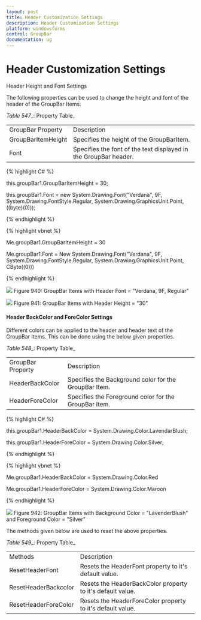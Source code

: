 ```yaml
---
layout: post
title: Header Customization Settings
description: Header Customization Settings
platform: windowsforms
control: GroupBar
documentation: ug
---
```

# Header Customization Settings

Header Height and Font Settings

The following properties can be used to change the height and font of the header of the GroupBar Items.

_Table_ _547__: Property Table_

<table>
<tr>
<td>
GroupBar Property</td><td>
Description</td></tr>
<tr>
<td>
GroupBarItemHeight</td><td>
Specifies the height of the GroupBarItem.</td></tr>
<tr>
<td>
Font</td><td>
Specifies the font of the text displayed in the GroupBar header.</td></tr>
</table>


{% highlight C# %}  

this.groupBar1.GroupBarItemHeight = 30;

this.groupBar1.Font = new System.Drawing.Font("Verdana", 9F, System.Drawing.FontStyle.Regular, System.Drawing.GraphicsUnit.Point, ((byte)(0)));

{% endhighlight %}



{% highlight vbnet %} 

Me.groupBar1.GroupBarItemHeight = 30 

Me.groupBar1.Font = New System.Drawing.Font("Verdana", 9F, System.Drawing.FontStyle.Regular, System.Drawing.GraphicsUnit.Point, CByte((0))) 

{% endhighlight %}



![](Overview_images/Overview_img29.jpeg) 
Figure 940: GroupBar Items with Header Font = "Verdana, 9F, Regular"


 ![](Overview_images/Overview_img30.jpeg)
Figure 941: GroupBar Items with Header Height = "30"


#### Header BackColor and ForeColor Settings

Different colors can be applied to the header and header text of the GroupBar Items. This can be done using the below given properties.

_Table_ _548__: Property Table_

<table>
<tr>
<td>
GroupBar Property</td><td>
Description</td></tr>
<tr>
<td>
HeaderBackColor</td><td>
Specifies the Background color for the GroupBar Item.</td></tr>
<tr>
<td>
HeaderForeColor</td><td>
Specifies the Foreground color for the GroupBar Item.</td></tr>
</table>


{% highlight C# %}  

this.groupBar1.HeaderBackColor = System.Drawing.Color.LavendarBlush;

this.groupBar1.HeaderForeColor = System.Drawing.Color.Silver;

{% endhighlight %}


{% highlight vbnet %} 

Me.groupBar1.HeaderBackColor = System.Drawing.Color.Red

Me.groupBar1.HeaderForeColor = System.Drawing.Color.Maroon

{% endhighlight %}

 ![](Overview_images/Overview_img31.jpeg) 
Figure 942: GroupBar Items with Background Color = "LavenderBlush" and Foreground Color = "Silver"

The methods given below are used to reset the above properties.

_Table_ _549__: Property Table_

<table>
<tr>
<td>
Methods</td><td>
Description</td></tr>
<tr>
<td>
ResetHeaderFont</td><td>
Resets the HeaderFont property to it's default value.</td></tr>
<tr>
<td>
ResetHeaderBackcolor</td><td>
Resets the HeaderBackColor property to it's default value.</td></tr>
<tr>
<td>
ResetHeaderForeColor</td><td>
Resets the HeaderForeColor property to it's default value.</td></tr>
</table>